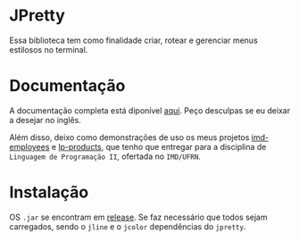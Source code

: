 # JPretty

Essa biblioteca tem como finalidade criar, rotear e gerenciar menus estilosos no terminal.

# Documentação

A documentação completa está diponível [aqui](https://jpretty.vercel.app/). Peço desculpas se eu deixar a desejar no inglês.

Além disso, deixo como demonstrações de uso os meus projetos [imd-employees](https://github.com/l-marcel/imd-employees) e [lp-products](https://github.com/l-marcel/lp-products), que tenho que entregar para a disciplina de `Linguagem de Programação II`, ofertada no `IMD/UFRN`.

# Instalação

OS `.jar` se encontram em [release](https://github.com/L-Marcel/jpretty/releases). Se faz necessário que todos sejam carregados, sendo o `jline` e o `jcolor` dependências do `jpretty`.